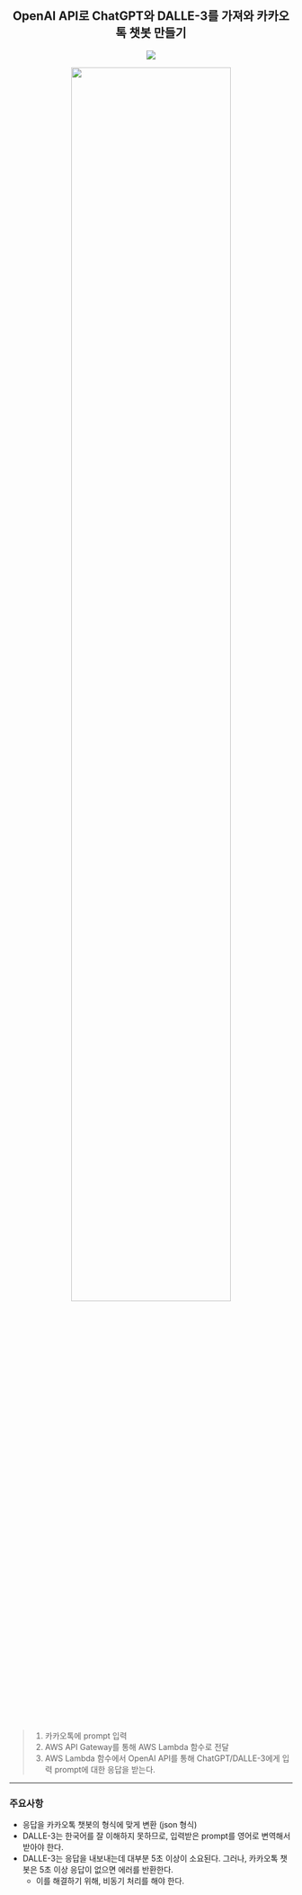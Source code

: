 <div align=center>
 
## OpenAI API로 ChatGPT와 DALLE-3를 가져와 카카오톡 챗봇 만들기
<a href="https://hwan-data.tistory.com/entry/ChatGPT-DALLE2-API%EB%A5%BC-%ED%99%9C%EC%9A%A9%ED%95%98%EC%97%AC-%EC%9D%B8%EA%B3%B5%EC%A7%80%EB%8A%A5-%EC%B9%B4%EC%B9%B4%EC%98%A4%EC%B1%97%EB%B4%87-%EB%A7%8C%EB%93%A4%EA%B8%B0"><img src="https://img.shields.io/badge/Blog-d14836?style=flat-square&logo=Tistory&logoColor=white&link=https://hwan-data.tistory.com/entry/ChatGPT-DALLE2-API%EB%A5%BC-%ED%99%9C%EC%9A%A9%ED%95%98%EC%97%AC-%EC%9D%B8%EA%B3%B5%EC%A7%80%EB%8A%A5-%EC%B9%B4%EC%B9%B4%EC%98%A4%EC%B1%97%EB%B4%87-%EB%A7%8C%EB%93%A4%EA%B8%B0"/></a> 

<img src="https://github.com/user-attachments/assets/7f5a086a-9ab3-48ca-a5a8-c045a2fa9b4c" width="75%" height="75%"/>

</div>

<br>

>1. 카카오톡에 prompt 입력
>2. AWS API Gateway를 통해 AWS Lambda 함수로 전달
>3. AWS Lambda 함수에서 OpenAI API를 통해 ChatGPT/DALLE-3에게 입력 prompt에 대한 응답을 받는다.
</div>

---
### 주요사항
* 응답을 카카오톡 챗봇의 형식에 맞게 변환 (json 형식)
* DALLE-3는 한국어를 잘 이해하지 못하므로, 입력받은 prompt를 영어로 변역해서 받아야 한다.
* DALLE-3는 응답을 내보내는데 대부분 5초 이상이 소요된다. 그러나, 카카오톡 챗봇은 5초 이상 응답이 없으면 에러를 반환한다.
  * 이를 해결하기 위해, 비동기 처리를 해야 한다.
